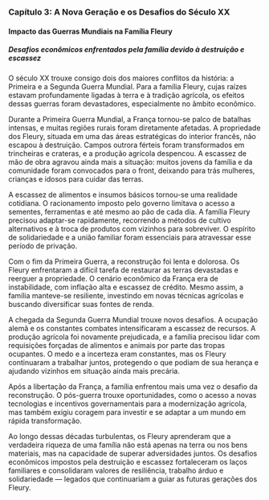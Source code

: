 
### Capítulo 3: A Nova Geração e os Desafios do Século XX

#### Impacto das Guerras Mundiais na Família Fleury

##### Desafios econômicos enfrentados pela família devido à destruição e escassez

O século XX trouxe consigo dois dos maiores conflitos da história: a Primeira e a Segunda Guerra Mundial. Para a família Fleury, cujas raízes estavam profundamente ligadas à terra e à tradição agrícola, os efeitos dessas guerras foram devastadores, especialmente no âmbito econômico.

Durante a Primeira Guerra Mundial, a França tornou-se palco de batalhas intensas, e muitas regiões rurais foram diretamente afetadas. A propriedade dos Fleury, situada em uma das áreas estratégicas do interior francês, não escapou à destruição. Campos outrora férteis foram transformados em trincheiras e crateras, e a produção agrícola despencou. A escassez de mão de obra agravou ainda mais a situação: muitos jovens da família e da comunidade foram convocados para o front, deixando para trás mulheres, crianças e idosos para cuidar das terras.

A escassez de alimentos e insumos básicos tornou-se uma realidade cotidiana. O racionamento imposto pelo governo limitava o acesso a sementes, ferramentas e até mesmo ao pão de cada dia. A família Fleury precisou adaptar-se rapidamente, recorrendo a métodos de cultivo alternativos e à troca de produtos com vizinhos para sobreviver. O espírito de solidariedade e a união familiar foram essenciais para atravessar esse período de privação.

Com o fim da Primeira Guerra, a reconstrução foi lenta e dolorosa. Os Fleury enfrentaram a difícil tarefa de restaurar as terras devastadas e reerguer a propriedade. O cenário econômico da França era de instabilidade, com inflação alta e escassez de crédito. Mesmo assim, a família manteve-se resiliente, investindo em novas técnicas agrícolas e buscando diversificar suas fontes de renda.

A chegada da Segunda Guerra Mundial trouxe novos desafios. A ocupação alemã e os constantes combates intensificaram a escassez de recursos. A produção agrícola foi novamente prejudicada, e a família precisou lidar com requisições forçadas de alimentos e animais por parte das tropas ocupantes. O medo e a incerteza eram constantes, mas os Fleury continuaram a trabalhar juntos, protegendo o que podiam de sua herança e ajudando vizinhos em situação ainda mais precária.

Após a libertação da França, a família enfrentou mais uma vez o desafio da reconstrução. O pós-guerra trouxe oportunidades, como o acesso a novas tecnologias e incentivos governamentais para a modernização agrícola, mas também exigiu coragem para investir e se adaptar a um mundo em rápida transformação.

Ao longo dessas décadas turbulentas, os Fleury aprenderam que a verdadeira riqueza de uma família não está apenas na terra ou nos bens materiais, mas na capacidade de superar adversidades juntos. Os desafios econômicos impostos pela destruição e escassez fortaleceram os laços familiares e consolidaram valores de resiliência, trabalho árduo e solidariedade — legados que continuariam a guiar as futuras gerações dos Fleury.
```
